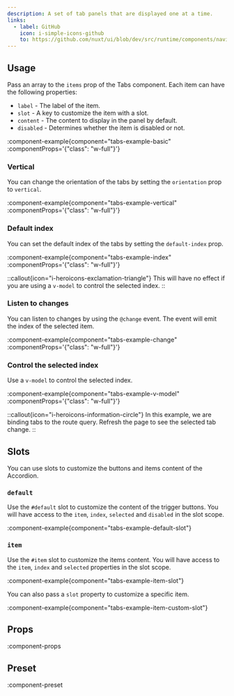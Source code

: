 ```yaml
---
description: A set of tab panels that are displayed one at a time.
links:
  - label: GitHub
    icon: i-simple-icons-github
    to: https://github.com/nuxt/ui/blob/dev/src/runtime/components/navigation/Tabs.vue
---
```


## Usage

Pass an array to the `items` prop of the Tabs component. Each item can have the following properties:

- `label` - The label of the item.
- `slot` - A key to customize the item with a slot.
- `content` - The content to display in the panel by default.
- `disabled` - Determines whether the item is disabled or not.

:component-example{component="tabs-example-basic" :componentProps='{"class": "w-full"}'}

### Vertical

You can change the orientation of the tabs by setting the `orientation` prop to `vertical`.

:component-example{component="tabs-example-vertical" :componentProps='{"class": "w-full"}'}

### Default index

You can set the default index of the tabs by setting the `default-index` prop.

:component-example{component="tabs-example-index" :componentProps='{"class": "w-full"}'}

::callout{icon="i-heroicons-exclamation-triangle"}
  This will have no effect if you are using a `v-model` to control the selected index.
::

### Listen to changes

You can listen to changes by using the `@change` event. The event will emit the index of the selected item.

:component-example{component="tabs-example-change" :componentProps='{"class": "w-full"}'}

### Control the selected index

Use a `v-model` to control the selected index.

:component-example{component="tabs-example-v-model" :componentProps='{"class": "w-full"}'}

::callout{icon="i-heroicons-information-circle"}
In this example, we are binding tabs to the route query. Refresh the page to see the selected tab change.
::

## Slots

You can use slots to customize the buttons and items content of the Accordion.

### `default`

Use the `#default` slot to customize the content of the trigger buttons. You will have access to the `item`, `index`, `selected` and `disabled` in the slot scope.

:component-example{component="tabs-example-default-slot"}

### `item`

Use the `#item` slot to customize the items content. You will have access to the `item`, `index` and `selected` properties in the slot scope.

:component-example{component="tabs-example-item-slot"}

You can also pass a `slot` property to customize a specific item.

:component-example{component="tabs-example-item-custom-slot"}

## Props

:component-props

## Preset

:component-preset
